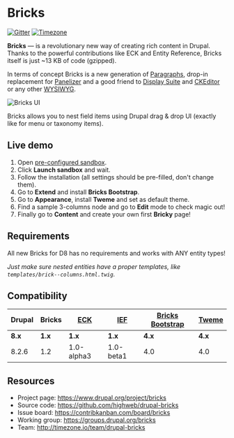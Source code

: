 # Bricks

[![Gitter](https://img.shields.io/gitter/room/highweb/drupal-bricks.svg)](https://gitter.im/highweb/drupal-bricks)
[![Timezone](https://img.shields.io/badge/time-zone-4682b4.svg)](https://timezone.io/team/drupal-bricks)

**Bricks** — is a revolutionary new way of creating rich content in Drupal. Thanks to the powerful contributions like ECK and Entity Reference, Bricks itself is just ~13 KB of code (gzipped).

In terms of concept Bricks is a new generation of [Paragraphs](https://www.drupal.org/project/paragraphs), drop-in replacement for [Panelizer](https://www.drupal.org/project/panelizer) and a good friend to [Display Suite](https://www.drupal.org/project/ds) and [CKEditor](https://www.drupal.org/project/ckeditor) or any other [WYSIWYG](https://www.drupal.org/project/wysiwyg).

![Bricks UI](https://www.drupal.org/files/bricks-ui-8.x.png)

Bricks allows you to nest field items using Drupal drag & drop UI (exactly like for menu or taxonomy items).


## Live demo

1. Open [pre-configured sandbox](https://simplytest.me/project/bricks/8.x-1.2).
2. Click **Launch sandbox** and wait.
3. Follow the installation (all settings should be pre-filled, don't change them).
4. Go to **Extend** and install **Bricks Bootstrap**.
5. Go to **Appearance**, install **Tweme** and set as default theme.
6. Find a sample 3-columns node and go to **Edit** mode to check magic out!
7. Finally go to **Content** and create your own first **Bricky** page!


## Requirements

All new Bricks for D8 has no requirements and works with ANY entity types!

*Just make sure nested entities have a proper templates, like `templates/brick--columns.html.twig`.*


## Compatibility

| Drupal | Bricks | [ECK](https://www.drupal.org/project/eck) | [IEF](https://www.drupal.org/project/inline_entity_form) | [Bricks Bootstrap](https://www.drupal.org/project/bricks_bootstrap) | [Tweme](https://www.drupal.org/project/tweme) |
| --- | --- | --- | --- | --- | --- |
| **8.x** | **1.x** | **1.x** | **1.x** | **4.x** | **4.x** |
| 8.2.6 | 1.2 | 1.0-alpha3 | 1.0-beta1 | 4.0 | 4.0 |


## Resources

- Project page: https://www.drupal.org/project/bricks
- Source code: https://github.com/highweb/drupal-bricks
- Issue board: https://contribkanban.com/board/bricks
- Working group: https://groups.drupal.org/bricks
- Team: http://timezone.io/team/drupal-bricks
